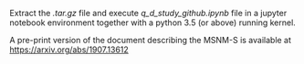 Extract the *.tar.gz* file and execute *q_d_study_github.ipynb* file in a jupyter notebook environment together with a python 3.5 (or above) running kernel.

A pre-print version of the document describing the MSNM-S is available at https://arxiv.org/abs/1907.13612
